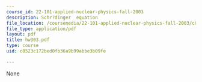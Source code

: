 ```yaml
---
course_id: 22-101-applied-nuclear-physics-fall-2003
description: Schr?dinger  equation
file_location: /coursemedia/22-101-applied-nuclear-physics-fall-2003/c0523c172bed0fb36a9b99abbe3b09fe_hw303.pdf
file_type: application/pdf
layout: pdf
title: hw303.pdf
type: course
uid: c0523c172bed0fb36a9b99abbe3b09fe

---
```

None